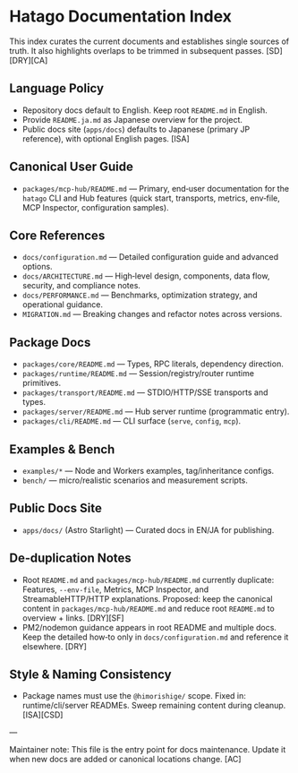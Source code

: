 # Hatago Documentation Index

This index curates the current documents and establishes single sources of truth. It also highlights overlaps to be trimmed in subsequent passes. [SD][DRY][CA]

## Language Policy

- Repository docs default to English. Keep root `README.md` in English.
- Provide `README.ja.md` as Japanese overview for the project.
- Public docs site (`apps/docs`) defaults to Japanese (primary JP reference), with optional English pages. [ISA]

## Canonical User Guide

- `packages/mcp-hub/README.md` — Primary, end‑user documentation for the `hatago` CLI and Hub features (quick start, transports, metrics, env‑file, MCP Inspector, configuration samples).

## Core References

- `docs/configuration.md` — Detailed configuration guide and advanced options.
- `docs/ARCHITECTURE.md` — High‑level design, components, data flow, security, and compliance notes.
- `docs/PERFORMANCE.md` — Benchmarks, optimization strategy, and operational guidance.
- `MIGRATION.md` — Breaking changes and refactor notes across versions.

## Package Docs

- `packages/core/README.md` — Types, RPC literals, dependency direction.
- `packages/runtime/README.md` — Session/registry/router runtime primitives.
- `packages/transport/README.md` — STDIO/HTTP/SSE transports and types.
- `packages/server/README.md` — Hub server runtime (programmatic entry).
- `packages/cli/README.md` — CLI surface (`serve`, `config`, `mcp`).

## Examples & Bench

- `examples/*` — Node and Workers examples, tag/inheritance configs.
- `bench/` — micro/realistic scenarios and measurement scripts.

## Public Docs Site

- `apps/docs/` (Astro Starlight) — Curated docs in EN/JA for publishing.

## De‑duplication Notes

- Root `README.md` and `packages/mcp-hub/README.md` currently duplicate: Features, `--env-file`, Metrics, MCP Inspector, and StreamableHTTP/HTTP explanations. Proposed: keep the canonical content in `packages/mcp-hub/README.md` and reduce root `README.md` to overview + links. [DRY][SF]
- PM2/nodemon guidance appears in root README and multiple docs. Keep the detailed how‑to only in `docs/configuration.md` and reference it elsewhere. [DRY]

## Style & Naming Consistency

- Package names must use the `@himorishige/` scope. Fixed in: runtime/cli/server READMEs. Sweep remaining content during cleanup. [ISA][CSD]

—

Maintainer note: This file is the entry point for docs maintenance. Update it when new docs are added or canonical locations change. [AC]
